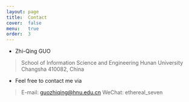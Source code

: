 ```yaml
---
layout: page
title:  Contact
cover:  false
menu:   true
order:  3
---
```

* Zhi-Qing GUO
> School of Information Science and Engineering
> Hunan University
> Changsha 410082, China

* Feel free to contact me via
> E-mail: guozhiqing@hnu.edu.cn
> WeChat: ethereal_seven

